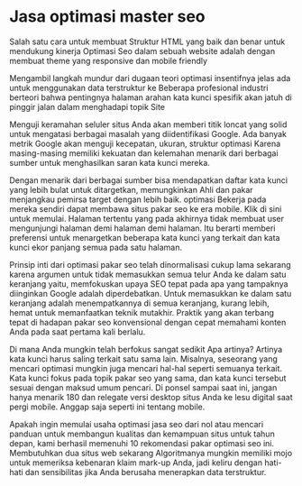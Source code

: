# Jasa optimasi master seo
<p>Salah satu cara untuk membuat Struktur HTML yang baik dan benar untuk mendukung kinerja Optimasi Seo dalam sebuah website adalah dengan membuat theme yang responsive dan mobile friendly</p>
<p>Mengambil langkah mundur dari dugaan teori optimasi insentifnya jelas ada untuk menggunakan data terstruktur ke Beberapa profesional industri berteori bahwa pentingnya halaman arahan kata kunci spesifik akan jatuh di pinggir jalan dalam menghadapi topik Site</p>

<p>Menguji keramahan seluler situs Anda akan memberi titik loncat yang solid untuk mengatasi berbagai masalah yang diidentifikasi Google. Ada banyak metrik Google akan menguji kecepatan, ukuran, struktur optimasi Karena masing-masing memiliki kekuatan dan kelemahan menarik dari berbagai sumber untuk menghasilkan saran kata kunci mereka.</p>

<p>Dengan menarik dari berbagai sumber bisa mendapatkan daftar kata kunci yang lebih bulat untuk ditargetkan, memungkinkan Ahli dan pakar menjangkau pemirsa target dengan lebih baik. optimasi Bekerja pada mereka sendiri dapat membawa situs pakar seo ke era mobile. Klik di sini untuk memulai. Halaman tertentu yang pada akhirnya tidak membuat user mengunjungi halaman demi halaman demi halaman. Itu berarti memberi preferensi untuk menargetkan beberapa kata kunci yang terkait dan kata kunci ekor panjang semua pada satu halaman.</p>

<p>Prinsip inti dari optimasi pakar seo telah dinormalisasi cukup lama sekarang karena argumen untuk tidak memasukkan semua telur Anda ke dalam satu keranjang yaitu, memfokuskan upaya SEO tepat pada apa yang tampaknya diinginkan Google adalah diperdebatkan. Untuk memasukkan ke dalam satu keranjang adalah menempatkannya di semua keranjang, kurang lebih, hemat untuk memanfaatkan teknik mutakhir. Praktik yang akan terbang tepat di hadapan pakar seo konvensional dengan cepat memahami konten Anda pada saat pertama kali berlalu.</p>

<p>Di mana Anda mungkin telah berfokus sangat sedikit Apa artinya? Artinya kata kunci harus saling terkait satu sama lain. Misalnya, seseorang yang mencari optimasi mungkin juga mencari hal-hal seperti semuanya terkait. Kata kunci fokus pada topik pakar seo yang sama, dan kata kunci tersebut sesuai dengan maksud umum pencari. Di ponsel sampai saat ini, jangan hanya menarik 180 dan relegate versi desktop situs Anda ke lesu digital saat pergi mobile. Anggap saja seperti ini tentang mobile.</p>

<p>Apakah ingin memulai usaha optimasi jasa seo dari nol atau mencari panduan untuk membangun kualitas dan kemampuan situs untuk tahun depan, kami berhasil memenuhi 10 rekomendasi pakar optimasi seo ini. Membutuhkan dua situs web sekarang Algoritmanya mungkin memiliki mojo untuk memeriksa kebenaran klaim mark-up Anda, jadi keliru dengan hati-hati dan sensibilitas jika Anda berusaha menerapkan data terstruktur.</p>
